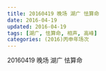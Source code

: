 ```yaml
---
title: 20160419 晚场 湖广 怯算命
date: 2016-04-19
updated: 2016-04-19
tags: [湖广, 怯算命, 相声, 高峰] 
categories: (2016)丙申年场次 
---
```

20160419 晚场 湖广 怯算命
